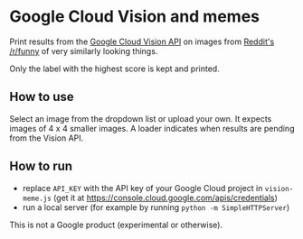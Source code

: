 Google Cloud Vision and memes
=============================

Print results from the [Google Cloud Vision API](https://cloud.google.com/vision/) on images from [Reddit's /r/funny](https://www.reddit.com/r/funny/comments/49rpkb/dog_or_muffin/) of very similarly looking things.

Only the label with the highest score is kept and printed.

How to use
----------

Select an image from the dropdown list or upload your own. It expects images of 4 x 4 smaller images.
A loader indicates when results are pending from the Vision API.

How to run
----------

* replace `API_KEY` with the API key of your Google Cloud project in `vision-meme.js` (get it at https://console.cloud.google.com/apis/credentials)
* run a local server (for example by running `python -m SimpleHTTPServer`)


This is not a Google product (experimental or otherwise).
